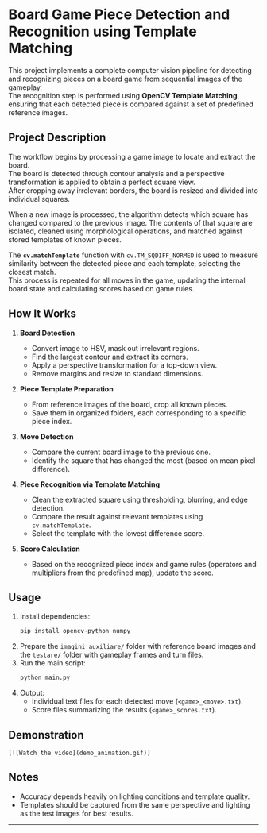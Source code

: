 # Board Game Piece Detection and Recognition using Template Matching

This project implements a complete computer vision pipeline for detecting and recognizing pieces on a board game from sequential images of the gameplay.  
The recognition step is performed using **OpenCV Template Matching**, ensuring that each detected piece is compared against a set of predefined reference images.

## Project Description

The workflow begins by processing a game image to locate and extract the board.  
The board is detected through contour analysis and a perspective transformation is applied to obtain a perfect square view.  
After cropping away irrelevant borders, the board is resized and divided into individual squares.

When a new image is processed, the algorithm detects which square has changed compared to the previous image. The contents of that square are isolated, cleaned using morphological operations, and matched against stored templates of known pieces.

The **`cv.matchTemplate`** function with `cv.TM_SQDIFF_NORMED` is used to measure similarity between the detected piece and each template, selecting the closest match.  
This process is repeated for all moves in the game, updating the internal board state and calculating scores based on game rules.

## How It Works

1. **Board Detection**  
   - Convert image to HSV, mask out irrelevant regions.
   - Find the largest contour and extract its corners.
   - Apply a perspective transformation for a top-down view.
   - Remove margins and resize to standard dimensions.

2. **Piece Template Preparation**  
   - From reference images of the board, crop all known pieces.
   - Save them in organized folders, each corresponding to a specific piece index.

3. **Move Detection**  
   - Compare the current board image to the previous one.
   - Identify the square that has changed the most (based on mean pixel difference).

4. **Piece Recognition via Template Matching**  
   - Clean the extracted square using thresholding, blurring, and edge detection.
   - Compare the result against relevant templates using `cv.matchTemplate`.
   - Select the template with the lowest difference score.

5. **Score Calculation**  
   - Based on the recognized piece index and game rules (operators and multipliers from the predefined map), update the score.

## Usage

1. Install dependencies:
   ```bash
   pip install opencv-python numpy
   ```
2. Prepare the `imagini_auxiliare/` folder with reference board images and the `testare/` folder with gameplay frames and turn files.
3. Run the main script:
   ```bash
   python main.py
   ```
4. Output:
   - Individual text files for each detected move (`<game>_<move>.txt`).
   - Score files summarizing the results (`<game>_scores.txt`).

## Demonstration

```
[![Watch the video](demo_animation.gif)]
```

## Notes

- Accuracy depends heavily on lighting conditions and template quality.
- Templates should be captured from the same perspective and lighting as the test images for best results.

--- 
